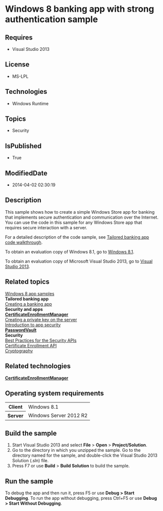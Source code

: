 # Windows 8 banking app with strong authentication sample
## Requires
* Visual Studio 2013
## License
* MS-LPL
## Technologies
* Windows Runtime
## Topics
* Security
## IsPublished
* True
## ModifiedDate
* 2014-04-02 02:30:19
## Description

<div id="mainSection">
<p>This sample shows how to create a simple Windows Store app for banking that implements secure authentication and communication over the Internet. You can use the code in this sample for any Windows Store app that requires secure interaction with a server.
</p>
<p>For a detailed description of the code sample, see <a href="http://msdn.microsoft.com/library/windows/apps/hh464943">
Tailored banking app code walkthrough</a>.</p>
<p>To obtain an evaluation copy of Windows&nbsp;8.1, go to <a href="http://go.microsoft.com/fwlink/p/?linkid=301696">
Windows&nbsp;8.1</a>.</p>
<p>To obtain an evaluation copy of Microsoft Visual Studio&nbsp;2013, go to <a href="http://go.microsoft.com/fwlink/p/?linkid=301697">
Visual Studio&nbsp;2013</a>.</p>
<h2><a id="related_topics"></a>Related topics</h2>
<dl><dt><a href="http://go.microsoft.com/fwlink/p/?LinkID=227694">Windows 8 app samples</a>
</dt><dt><b>Tailored banking app</b> </dt><dt><a href="http://msdn.microsoft.com/library/windows/apps/">Creating a banking app</a>
</dt><dt><b>Security and apps</b> </dt><dt><a href="http://msdn.microsoft.com/library/windows/apps/br212075"><b>CertificateEnrollmentManager</b></a>
</dt><dt><a href="http://msdn.microsoft.com/library/windows/apps/hh464951">Creating a private key on the server</a>
</dt><dt><a href="http://msdn.microsoft.com/library/windows/apps/hh464989">Introduction to app security</a>
</dt><dt><a href="http://msdn.microsoft.com/library/windows/apps/br227081"><b>PasswordVault</b></a>
</dt><dt><b>Security</b> </dt><dt><a href="http://msdn.microsoft.com/library/windows/apps/ms717796">Best Practices for the Security APIs</a>
</dt><dt><a href="http://msdn.microsoft.com/library/windows/apps/aa374863">Certificate Enrollment API</a>
</dt><dt><a href="http://msdn.microsoft.com/library/windows/apps/aa380255">Cryptography</a>
</dt></dl>
<h2>Related technologies</h2>
<a href="http://msdn.microsoft.com/library/windows/apps/br212075"><b>CertificateEnrollmentManager</b></a>
<h2>Operating system requirements</h2>
<table>
<tbody>
<tr>
<th>Client</th>
<td><dt>Windows&nbsp;8.1 </dt></td>
</tr>
<tr>
<th>Server</th>
<td><dt>Windows Server&nbsp;2012&nbsp;R2 </dt></td>
</tr>
</tbody>
</table>
<h2>Build the sample</h2>
<ol>
<li>Start Visual Studio&nbsp;2013 and select <b>File</b> &gt; <b>Open</b> &gt; <b>Project/Solution</b>.
</li><li>Go to the directory in which you unzipped the sample. Go to the directory named for the sample, and double-click the Visual Studio&nbsp;2013 Solution (.sln) file.
</li><li>Press F7 or use <b>Build</b> &gt; <b>Build Solution</b> to build the sample. </li></ol>
<h2>Run the sample</h2>
<p>To debug the app and then run it, press F5 or use <b>Debug &gt; Start Debugging</b>. To run the app without debugging, press Ctrl&#43;F5 or use
<b>Debug &gt; Start Without Debugging</b>.</p>
</div>
